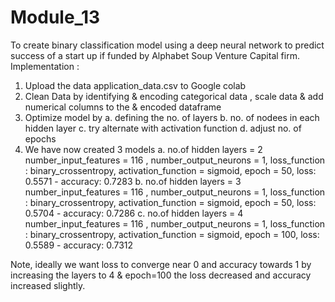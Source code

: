 # Module_13
 To create binary classification model using a deep neural network to predict success of a start up if funded by Alphabet Soup Venture Capital firm.
 Implementation : 
 1. Upload the data application_data.csv to Google colab 
 2. Clean Data by identifying & encoding categorical data , scale data & add numerical columns to the & encoded dataframe
 3. Optimize model by 
     a. defining the no. of layers
     b. no. of nodees in each hidden layer
     c. try alternate with activation function
     d. adjust no. of epochs
4. We have now created 3 models 
    a. no.of hidden layers = 2 number_input_features = 116 , number_output_neurons = 1,  loss_function : binary_crossentropy, activation_function = sigmoid, epoch = 50, loss: 0.5571 - accuracy: 0.7283 
    b.  no.of hidden layers = 3 number_input_features = 116 , number_output_neurons = 1,  loss_function : binary_crossentropy, activation_function = sigmoid, epoch = 50, loss: 0.5704 - accuracy: 0.7286
    c. no.of hidden layers = 4 number_input_features = 116 , number_output_neurons = 1,  loss_function : binary_crossentropy, activation_function = sigmoid, epoch = 100, loss: 0.5589 - accuracy: 0.7312

   
Note, ideally we want loss to converge near 0 and accuracy towards 1  by increasing the layers to 4 & epoch=100 the loss decreased and accuracy increased slightly. 

     
